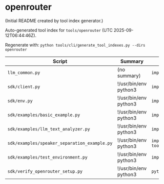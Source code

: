 # openrouter

(Initial README created by tool index generator.)


<!-- AUTO_TOOL_INDEX:START -->
Auto-generated tool index for `tools/openrouter` (UTC 2025-09-12T06:44:46Z).

Regenerate with: `python tools/cli/generate_tool_indexes.py --dirs openrouter`

| Script | Summary | Run Hint |
|--------|---------|----------|
| `llm_common.py` | (no summary) | `import tools.openrouter.llm_common` |
| `sdk/client.py` | !/usr/bin/env python3 | `import tools.openrouter.sdk.client` |
| `sdk/env.py` | !/usr/bin/env python3 | `import tools.openrouter.sdk.env` |
| `sdk/examples/basic_example.py` | !/usr/bin/env python3 | `import tools.openrouter.sdk.examples.basic_example` |
| `sdk/examples/llm_text_analyzer.py` | !/usr/bin/env python3 | `import tools.openrouter.sdk.examples.llm_text_analyzer` |
| `sdk/examples/speaker_separation_example.py` | !/usr/bin/env python3 | `import tools.openrouter.sdk.examples.speaker_separation_example` |
| `sdk/examples/test_environment.py` | !/usr/bin/env python3 | `import tools.openrouter.sdk.examples.test_environment` |
| `sdk/verify_openrouter_setup.py` | !/usr/bin/env python3 | `python -m tools.openrouter.sdk.verify_openrouter_setup` |

<!-- AUTO_TOOL_INDEX:END -->
